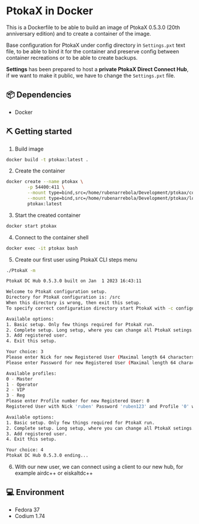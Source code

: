 # PtokaX in Docker
This is a Dockerfile to be able to build an image of PtokaX 0.5.3.0 (20th anniversary edition) and to create a container of the image. 

Base configuration for PtokaX under config directory in `Settings.pxt` text file, to be able to bind it for the container and preserve config between container recreations or to be able to create backups. 

**Settings** has been prepared to host a **private PtokaX Direct Connect Hub**, if we want to make it public, we have to change the `Settings.pxt` file.

## 📦 Dependencies
- Docker

## ⛏️ Getting started

1. Build image
```bash
docker build -t ptokax:latest .
```

2. Create the container
```bash
docker create --name ptokax \
        -p 54400:411 \
        --mount type=bind,src=/home/rubenarrebola/Development/ptokax/config,target=/src/cfg \
        --mount type=bind,src=/home/rubenarrebola/Development/ptokax/logs,target=/src/logs \
        ptokax:latest
```

3. Start the created container
```bash
docker start ptokax
```

4. Connect to the container shell
```bash
docker exec -it ptokax bash
```

5. Create our first user using PtokaX CLI steps menu
```bash
./PtokaX -m
```

```bash
PtokaX DC Hub 0.5.3.0 built on Jan  1 2023 16:43:11

Welcome to PtokaX configuration setup.
Directory for PtokaX configuration is: /src
When this directory is wrong, then exit this setup.
To specify correct configuration directory start PtokaX with -c configdir parameter.

Available options:
1. Basic setup. Only few things required for PtokaX run.
2. Complete setup. Long setup, where you can change all PtokaX setings.
3. Add registered user.
4. Exit this setup.

Your choice: 3
Please enter Nick for new Registered User (Maximal length 64 characters. Characters |, $ and space are not allowed): ruben
Please enter Password for new Registered User (Maximal length 64 characters. Character | is not allowed): ruben123

Available profiles: 
0 - Master
1 - Operator
2 - VIP
3 - Reg
Please enter Profile number for new Registered User: 0
Registered User with Nick 'ruben' Password 'ruben123' and Profile '0' was added.

Available options:
1. Basic setup. Only few things required for PtokaX run.
2. Complete setup. Long setup, where you can change all PtokaX setings.
3. Add registered user.
4. Exit this setup.

Your choice: 4
PtokaX DC Hub 0.5.3.0 ending...
```

6. With our new user, we can connect using a client to our new hub, for example airdc++ or eiskaltdc++


## 💻 Environment
- Fedora 37
- Codium 1.74
